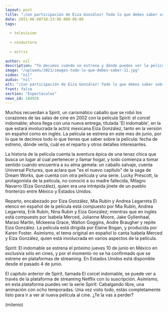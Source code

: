 ```yaml
---
layout: post
title: "¡Con participación de Eiza González! Todo lo que debes saber sobre 'Spirit -  el indomable'"
date: 2021-06-08T18:23:00.000-06:00
tags:
  
  - television
  
  - conductora
  
  - actriz
  
author: nil
description: "Te decimos cuándo se estrena y dónde puedes ver la película de 'Spirit: el indomable', la película donde participa Eiza González en inglés y español. "
image: "/uploads/2021/images-todo-lo-que-debes-saber-11.jpg"
video: "nil"
audio: "nil"
alt: "¡Con participación de Eiza González! Todo lo que debes saber sobre 'Spirit -  el indomable'"
front: false
section: "Espectáculos"
news_id: 184928
---
```


Muchos recuerdan a Spirit, un carismático caballo que se robó los corazones de las salas de cine en 2002 con la película Spirit: el corcel indomable; ahora llega con una nueva entrega, titulada 'El indomable', en la que estará involucrada la actriz mexicana Eiza González, tanto en la versión en español como en inglés. 
La película se estrena en este mes de junio, por lo que te decimos todo lo que tienes que saber sobre la película: fecha de estreno, dónde verla, cuál es el reparto y otros detalles interesantes. 

La historia de la película cuenta la aventura épica de una tenaz chica que busca un lugar al cual pertenecer y llamar hogar, y todo comienza a tomar sentido cuando encuentra a su alma gemela: un caballo salvaje, cuenta Universal Pictures, que aclara que "es el nuevo capítulo" de la saga de Dream Works, que cuenta con otra película y una serie. Lucky Prescott, la protagonista de la película, no conoció a su madre fallecida, Milagro Navarro (Eiza González), quien era una intrépida jinete de un pueblo fronterizo entre México y Estados Unidos. 

Reparto, encabezado por Eiza González, Mia Rubín y Andrea Legarreta El elenco en español de la película está compuesto por Mia Rubín, Andrea Legarreta, Erik Rubín, Nina Rubín y Eiza González; mientras que en inglés está compuesto por Isabela Merced, Julianne Moore, Jake Gyllenhaal, Marasi Martin, Mckeena Grace, Walton Goggins, Andre Braugher y repite Eiza González. La película está dirigida por Elaine Bogan, y producida por Karen Foster. Asimismo, el tema original en español lo canta Isabela Merced y Eiza González, quien está involucrada en varios aspectos de la película. 

Spirit: El indomable se estrena el próximo jueves 10 de junio en México en exclusiva sólo en cines, y por el momento no se ha confirmado que se estrene en plataformas de streaming. En Estados Unidos está disponible desde el pasado 4 de junio. 

El capítulo anterior de Spirit, llamada El corcel indomable, se puede ver a través de la plataforma de streaming Netflix con tu suscripción. Asimismo, en esta plataforma puedes ver la serie Spirit: Cabalgando libre, una animación con ocho temporadas. Una vez visto todo, estás completamente listo para ir a ver al nueva película al cine. ¿Te la vas a perder? 

(milenio)